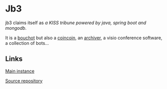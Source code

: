 # Jb3

jb3 claims itself as _a KISS tribune powered by java, spring boot and mongodb_.

It is a [bouchot](../../01_standard/bouchot.md) but also
 a [coincoin](../../01_standard/coincoin.md), an [archiver](../01_standard/archiver.md),
a visio conference software, a collection of bots...

## Links

[Main instance](https://b3.bci.im/)

[Source repository](https://git.bci.im/jb3/)